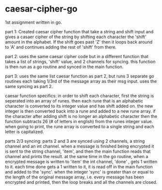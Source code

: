 # caesar-cipher-go

1st assignment written in go.

part 1: 
Created caesar cipher function that take a string and shift input and gives a casaer cipher of the string by shifting each character the 'shift' amount in the alphabet. If the shift goes past 'Z' then it loops back around to 'A' and continues adding the rest of 'shift' from there.

part 2:
uses the same caesar cipher code but in a different function that takes a list of strings, 'shift' value, and 2 channels for syncing. this function is then run as a go routine and synced in the main function.

part 3:
uses the same list caesar function as part 2, but runs 3 separate go routines each taking 1/3rd of the message array as their msg input. uses the same syncing as part 2.

caesar function specifics:
in order to shift each character, first the string is seperated into an array of runes. then each rune that is an alphabetic character is converted to its integer value and has shift added on. the new integer is then converted back into a rune and added to a new rune array. if the character after adding shift is no longer an alphabetic character then the function subtracts 26 (# of letters in english) from the runes integer value.
when going to print, the rune array is converted to a single string and each letter is capitalized. 

parts 2/3 syncing:
parts 2 and 3 are synced using 2 channels, a string channel and an int channel. when a message is finished being encrypted it is sent to the string channel, 'item', and then the main function reads that channel and prints the result. at the same time in the go routine, when a encrypted message is written to 'item' the int channel, 'done' , gets 1 written to it. 
each time done gets a 1 written to it, it is read off in the main function and added to the 'sync'. when the integer 'sync' is greater than or equal to the length of the original message array, i.e. every message has been encrypted and printed, then the loop breaks and all the channels are closed.
